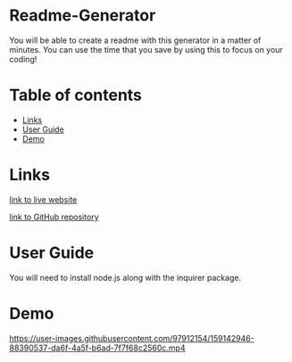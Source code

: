 <!-- this will explain the homework -->
# Readme-Generator

You will be able to create a readme with this generator in a matter of minutes. You can use the time that you save by using this to focus on your coding! 




Table of contents
=================
   * [Links](#links)
   * [User Guide](#user-guide)
   * [Demo](#demo)

    

Links
=================     
[link to live website](https://ro-galvan.github.io/readme-generator/)

[link to GitHub repository](https://github.com/Ro-Galvan/readme-generator)



User Guide
=================

You will need to install node.js along with the inquirer package. 

Demo
=================


https://user-images.githubusercontent.com/97912154/159142946-88390537-da6f-4a5f-b6ad-7f7f68c2560c.mp4



